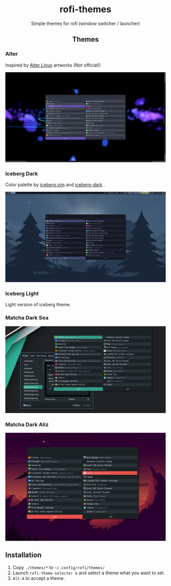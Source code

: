 <h1 align="center">rofi-themes</h1>

<p align="center">Simple themes for rofi (window switcher / launcher)</p>

<h2 align="center">Themes</h2>

### Alter

Inspired by [Alter Linux](https://fascode.net/projects/linux/alter/) artworks (Not official!)

<img src="./img/alter.png" alt="Alter" style="zoom:50%;" />

### Iceberg Dark

Color palette by [iceberg.vim](https://github.com/cocopon/iceberg.vim) and [iceberg-dark](https://github.com/gkeep/iceberg-dark) .

<img src="./img/iceberg-dark.png" alt="Iceberg Dark" style="zoom:50%;" />

### Iceberg Light

Light version of iceberg theme.

### Matcha Dark Sea

<img src="./img/matcha-dark-sea.jpg" alt="matcha-dark-sea" style="zoom:50%;" />

### Matcha Dark Aliz

<img src="./img/matcha-dark-aliz.jpg" alt="matcha-dark-aliz" style="zoom:50%;" />

## Installation

1. Copy `./themes/*` to `~/.config/rofi/themes/`
2. Launch `rofi-theme-selecter &` and select a theme what you want to set.
3. `Alt-A` to accept a theme.
